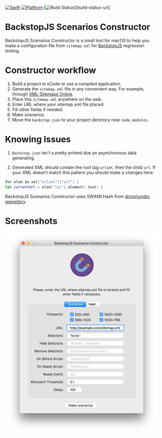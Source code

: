 [![Swift][swift-badge]][swift-url]
[![Platform][platform-badge]][platform-url]
[![Build Status][build-status-badge]][build-status-url]
 
[swift-badge]: https://img.shields.io/badge/Swift-3.0-green.svg
[swift-url]: https://swift.org
[platform-badge]: https://img.shields.io/badge/Platforms-OS%20X%20--%20Linux-lightgray.svg
[platform-url]: https://swift.org
[build-status-badge]: https://travis-ci.org/enzosterro/bscm.svg?branch=master

# BackstopJS Scenarios Constructor
BackstopJS Scenarios Constructor is a small tool for macOS to help you make a configuration file from `sitemap.xml` for [BackstopJS](https://github.com/garris/BackstopJS) regression testing.

# Constructor workflow

1. Build a project in xCode or use a compiled application.
2. Generate the `sitemap.xml` file in any convenient way. For example, through [XML-Sitemaps Online](https://www.xml-sitemaps.com).
3. Place this `sitemap.xml` anywhere on the web.
4. Enter URL where your sitemap.xml file placed.
5. Fill other fields if needed.
6. Make scenarios.
7. Move the `backstop.json` to your project derictory near `node_modules`.

# Knowing Issues

1. `Backstop.json` isn't a pretty printed due an asynchronous data generating.

2. Generated XML should contain the root tag `urlset`, then the child `url`. If your XML doesn't match this pattern you should make a changes here:
```swift
for elem in xml["urlset"]["url"] {
let currentUrl = elem["loc"].element!.text! }
```

BackstopJS Scenarios Constructor uses SWXMLHash from [drmohundro repository](https://github.com/drmohundro/SWXMLHash).

# Screenshots
![alt text](https://raw.githubusercontent.com/enzosterro/bscm/master/Images/backstopjssc.jpg "Constructor Screenshot")
